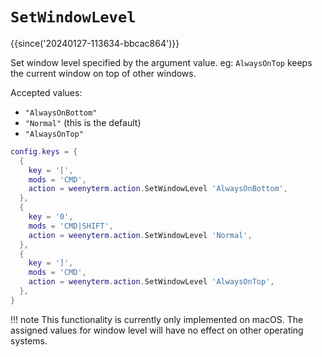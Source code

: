 # `SetWindowLevel`

{{since('20240127-113634-bbcac864')}}

Set window level specified by the argument value. eg: `AlwaysOnTop` keeps the current window on top of other windows.

Accepted values: 

 * `"AlwaysOnBottom"`
 * `"Normal"` (this is the default)
 * `"AlwaysOnTop"`

```lua
config.keys = {
  {
    key = '[',
    mods = 'CMD',
    action = weenyterm.action.SetWindowLevel 'AlwaysOnBottom',
  },
  {
    key = '0',
    mods = 'CMD|SHIFT',
    action = weenyterm.action.SetWindowLevel 'Normal',
  },
  {
    key = ']',
    mods = 'CMD',
    action = weenyterm.action.SetWindowLevel 'AlwaysOnTop',
  },
}
```

!!! note 
    This functionality is currently only implemented on macOS. 
    The assigned values for window level will have no effect on other operating systems.

